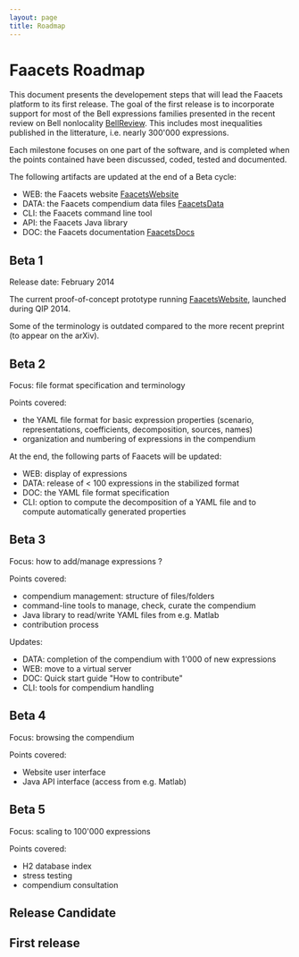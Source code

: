 ```yaml
---
layout: page
title: Roadmap
---
```


Faacets Roadmap
===============

This document presents the developement steps that will lead the Faacets
platform to its first release. The goal of the first release is to
incorporate support for most of the Bell expressions families presented
in the recent review on Bell nonlocality
[BellReview](http://arxiv.org/abs/1303.2849). This includes most
inequalities published in the litterature, i.e. nearly 300'000
expressions.

Each milestone focuses on one part of the software, and is completed
when the points contained have been discussed, coded, tested and
documented.

The following artifacts are updated at the end of a Beta cycle:

-   WEB: the Faacets website [FaacetsWebsite](http://www.faacets.com)
-   DATA: the Faacets compendium data files
    [FaacetsData](https://github.com/denisrosset/faacets-data)
-   CLI: the Faacets command line tool
-   API: the Faacets Java library
-   DOC: the Faacets documentation
    [FaacetsDocs](http://docs.faacets.com)

Beta 1
------

Release date: February 2014

The current proof-of-concept prototype running
[FaacetsWebsite](http://www.faacets.com), launched during QIP 2014.

Some of the terminology is outdated compared to the more recent preprint
(to appear on the arXiv).

Beta 2
------

Focus: file format specification and terminology

Points covered:

-   the YAML file format for basic expression properties (scenario,
    representations, coefficients, decomposition, sources, names)
-   organization and numbering of expressions in the compendium

At the end, the following parts of Faacets will be updated:

-   WEB: display of expressions
-   DATA: release of \< 100 expressions in the stabilized format
-   DOC: the YAML file format specification
-   CLI: option to compute the decomposition of a YAML file and to
    compute automatically generated properties

Beta 3
------

Focus: how to add/manage expressions ?

Points covered:

-   compendium management: structure of files/folders
-   command-line tools to manage, check, curate the compendium
-   Java library to read/write YAML files from e.g. Matlab
-   contribution process

Updates:

-   DATA: completion of the compendium with 1'000 of new expressions
-   WEB: move to a virtual server
-   DOC: Quick start guide "How to contribute"
-   CLI: tools for compendium handling

Beta 4
------

Focus: browsing the compendium

Points covered:

-   Website user interface
-   Java API interface (access from e.g. Matlab)

Beta 5
------

Focus: scaling to 100'000 expressions

Points covered:

-   H2 database index
-   stress testing
-   compendium consultation

Release Candidate
-----------------

First release
-------------
